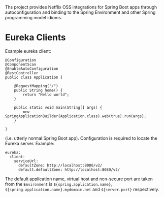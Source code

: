 Ths project provides Netflix OSS integrations for Spring Boot apps through autoconfiguration
and binding to the Spring Environment and other Spring programming model idioms.

# Eureka Clients

Example eureka client:

```
@Configuration
@ComponentScan
@EnableAutoConfiguration
@RestController
public class Application {

	@RequestMapping("/")
	public String home() {
		return "Hello world";
	}
	
	public static void main(String[] args) {
		new SpringApplicationBuilder(Application.class).web(true).run(args);
	}

}

```

(i.e. utterly normal Spring Boot app). Configuration is required to locate the Eureka server. Example:

```
eureka:
  client:
    serviceUrl:
      defaultZone: http://localhost:8080/v2/
      default.defaultZone: http://localhost:8080/v2/
```

The default application name, virtual host and non-secure port are taken from the `Environment` is 
`${spring.application.name}`, `${spring.application.name}.mydomain.net` and `${server.port}` respectively.
